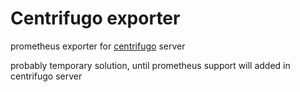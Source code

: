 # Centrifugo exporter

prometheus exporter for [centrifugo](https://github.com/centrifugal/centrifugo) server

probably temporary solution, until prometheus support will added in centrifugo server

